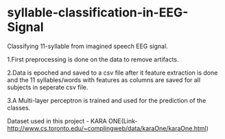 # syllable-classification-in-EEG-Signal
Classifying 11-syllable from imagined speech EEG signal.

1.First preprocessing is done on the data to remove artifacts.

2.Data is epoched and saved to a csv file after it feature extraction is done and the 11 syllables/words with features as columns are saved for all subjects in seperate csv file.

3.A Multi-layer perceptron is trained and used for the prediction of the classes.

Dataset used in this project - KARA ONE(Link-http://www.cs.toronto.edu/~complingweb/data/karaOne/karaOne.html)
